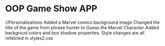 # OOP Game Show APP
//Personalizations
Added a Marvel comics background image
Changed the title of the game from phrase hunter to Guess the Marvel Character
Added backgroud colors and box shadow properties.
Style changes are all refelcted in styles2.css